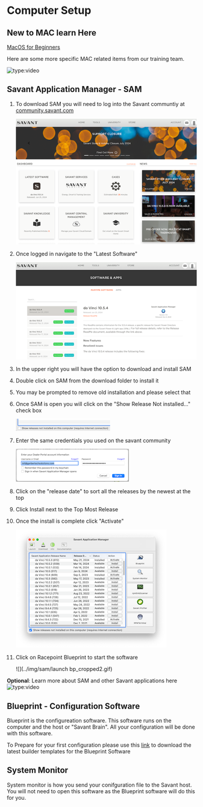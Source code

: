 # Computer Setup
## New to MAC learn Here
[MacOS for Beginners](https://support.apple.com/guide/mac-help/get-started-with-your-mac-mchl3a2c2cb0/mac)

Here are some more specific MAC related items from our training team.

![type:video](https://player.vimeo.com/video/946742711?h=e718dac479&amp;badge=0&amp;autopause=0&amp;player_id=0&amp;app_id=58479)
## Savant Application Manager - SAM

1. To download SAM you will need to log into the Savant communtiy at [community.savant.com](https://community.savant.com)

     ![](../img/sam/sam1.png)

1. Once logged in navigate to the "Latest Software"

    ![](../img/sam/sam2.png)

1. In the upper right you will have the option to download and install SAM
1. Double click on SAM from the download folder to install it
1. You may be prompted to remove old installation and please select that
1. Once SAM is open you will click on the "Show Release Not installed..." check box

    ![](../img/sam/sam6.png)

1. Enter the same credentials you used on the savant community

    ![](../img/sam/sam7.png)

1. Click on the "release date" to sort all the releases by the newest at the top
1. Click Install next to the Top Most Release
1. Once the install is complete click "Activate"

    ![](../img/sam/sam10.png)

1. Click on Racepoint Blueprint to start the software

    ![](../img/sam/launch bp_cropped2.gif)


**Optional**: Learn more about SAM and other Savant applications here
![type:video](https://player.vimeo.com/video/947065371?h=e2d2c3e6fb&amp;badge=0&amp;autopause=0&amp;player_id=0&amp;app_id=58479)

## Blueprint - Configuration Software
Blueprint is the configureation software.  This software runs on the computer and the host or "Savant Brain".  All your configuration will be done with this software.

To Prepare for your first configuration please use this [link]() to download the latest builder templates for the Blueprint Software

## System Monitor
System monitor is how you send your conifguration file to the Savant host.  You will not need to open this software as the Blueprint software will do this for you.